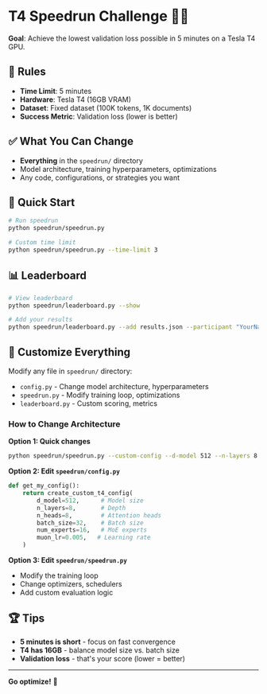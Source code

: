 # T4 Speedrun Challenge 🏃‍♂️

**Goal**: Achieve the lowest validation loss possible in 5 minutes on a Tesla T4 GPU.

## 🎯 Rules

- **Time Limit**: 5 minutes
- **Hardware**: Tesla T4 (16GB VRAM)
- **Dataset**: Fixed dataset (100K tokens, 1K documents)
- **Success Metric**: Validation loss (lower is better)

## ✅ What You Can Change

- **Everything** in the `speedrun/` directory
- Model architecture, training hyperparameters, optimizations
- Any code, configurations, or strategies you want

## 🚀 Quick Start

```bash
# Run speedrun
python speedrun/speedrun.py

# Custom time limit
python speedrun/speedrun.py --time-limit 3
```

## 📊 Leaderboard

```bash
# View leaderboard
python speedrun/leaderboard.py --show

# Add your results
python speedrun/leaderboard.py --add results.json --participant "YourName"
```

## 🎨 Customize Everything

Modify any file in `speedrun/` directory:

- `config.py` - Change model architecture, hyperparameters
- `speedrun.py` - Modify training loop, optimizations
- `leaderboard.py` - Custom scoring, metrics

### How to Change Architecture

**Option 1: Quick changes**
```bash
python speedrun/speedrun.py --custom-config --d-model 512 --n-layers 8 --batch-size 32
```

**Option 2: Edit `speedrun/config.py`**
```python
def get_my_config():
    return create_custom_t4_config(
        d_model=512,      # Model size
        n_layers=8,       # Depth
        n_heads=8,        # Attention heads
        batch_size=32,    # Batch size
        num_experts=16,   # MoE experts
        muon_lr=0.005,   # Learning rate
    )
```

**Option 3: Edit `speedrun/speedrun.py`**
- Modify the training loop
- Change optimizers, schedulers
- Add custom evaluation logic

## 🏆 Tips

- **5 minutes is short** - focus on fast convergence
- **T4 has 16GB** - balance model size vs. batch size
- **Validation loss** - that's your score (lower = better)

---

**Go optimize!** 🚀
